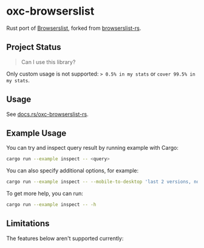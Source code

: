 # oxc-browserslist

Rust port of [Browserslist](https://github.com/browserslist/browserslist), forked from [browserslist-rs](https://github.com/browserslist/browserslist-rs).

## Project Status

> Can I use this library?

Only custom usage is not supported: `> 0.5% in my stats` or `cover 99.5% in my stats`.

## Usage

See [docs.rs/oxc-browserslist-rs](https://docs.rs/oxc-browserslist-rs).

## Example Usage

You can try and inspect query result by running example with Cargo:

```sh
cargo run --example inspect -- <query>
```

You can also specify additional options, for example:

```sh
cargo run --example inspect -- --mobile-to-desktop 'last 2 versions, not dead'
```

To get more help, you can run:

```sh
cargo run --example inspect -- -h
```

## Limitations

The features below aren't supported currently:

